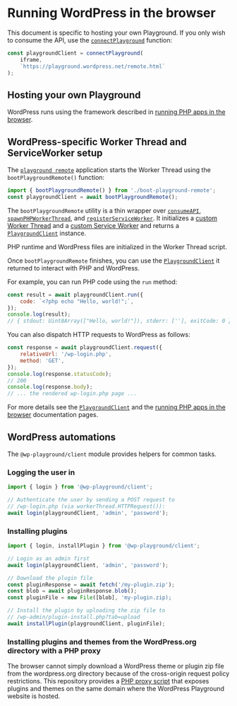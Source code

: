 # Running WordPress in the browser

This document is specific to hosting your own Playground. If you only wish to consume the API, use the [`connectPlayground`](/functions/_wp_playground_client.connectPlayground.htmll) function:

```ts
const playgroundClient = connectPlayground(
	iframe,
	`https://playground.wordpress.net/remote.html`
);
```

## Hosting your own Playground

WordPress runs using the framework described in [running PHP apps in the browser](./using-php-in-the-browser.html).

## WordPress-specific Worker Thread and ServiceWorker setup

The [`playground remote`](https://github.com/WordPress/wordpress-playground/blob/trunk/src/packages/playground/remote/remote.html) application starts the Worker Thread using the `bootPlaygroundRemote()` function:

```js
import { bootPlaygroundRemote() } from './boot-playground-remote';
const playgroundClient = await bootPlaygroundRemote();
```

The `bootPlaygroundRemote` utility is a thin wrapper over [`consumeAPI`](/functions/_php_wasm_web.consumeAPI.html), [`spawnPHPWorkerThread`](/functions/_php_wasm_web.spawnPHPWorkerThread.html), and [`registerServiceWorker`](/functions/_php_wasm_web.registerServiceWorker.html). It initializes a [custom Worker Thread](https://github.com/WordPress/wordpress-playground/blob/trunk/src/packages/playground/remote/src/lib/worker-thread.ts) and a [custom Service Worker](https://github.com/WordPress/wordpress-playground/blob/trunk/src/packages/playground/remote/service-worker.ts) and returns a [`PlaygroundClient`](/interfaces/_wp_playground_client.PlaygroundClient.html) instance.

PHP runtime and WordPress files are initialized in the Worker Thread script.

Once `bootPlaygroundRemote` finishes, you can use the [`PlaygroundClient`](/interfaces/_wp_playground_client.PlaygroundClient.html) it returned to interact with PHP and WordPress.

For example, you can run PHP code using the `run` method:

```js
const result = await playgroundClient.run({
	code: `<?php echo "Hello, world!";`,
});
console.log(result);
// { stdout: Uint8Array(["Hello, world!"]), stderr: [''], exitCode: 0 }
```

You can also dispatch HTTP requests to WordPress as follows:

```js
const response = await playgroundClient.request({
	relativeUrl: '/wp-login.php',
	method: 'GET',
});
console.log(response.statusCode);
// 200
console.log(response.body);
// ... the rendered wp-login.php page ...
```

For more details see the [`PlaygroundClient`](./api/playground-client.php.html) and the [running PHP apps in the browser](./using-php-in-the-browser.html) documentation pages.

## WordPress automations

The `@wp-playground/client` module provides helpers for common tasks.

### Logging the user in

```js
import { login } from '@wp-playground/client';

// Authenticate the user by sending a POST request to
// /wp-login.php (via workerThread.HTTPRequest()):
await login(playgroundClient, 'admin', 'password');
```

### Installing plugins

```js
import { login, installPlugin } from '@wp-playground/client';

// Login as an admin first
await login(playgroundClient, 'admin', 'password');

// Download the plugin file
const pluginResponse = await fetch('/my-plugin.zip');
const blob = await pluginResponse.blob();
const pluginFile = new File([blob], 'my-plugin.zip);

// Install the plugin by uploading the zip file to
// /wp-admin/plugin-install.php?tab=upload
await installPlugin(playgroundClient, pluginFile);
```

### Installing plugins and themes from the WordPress.org directory with a PHP proxy

The browser cannot simply download a WordPress theme or plugin zip file from the wordpress.org directory because of the cross-origin request policy restrictions. This repository provides a [PHP proxy script](https://github.com/WordPress/wordpress-playground/blob/trunk/src/packages/playground/website/plugin-proxy.php) that exposes plugins and themes on the same domain where the WordPress Playground website is hosted.
